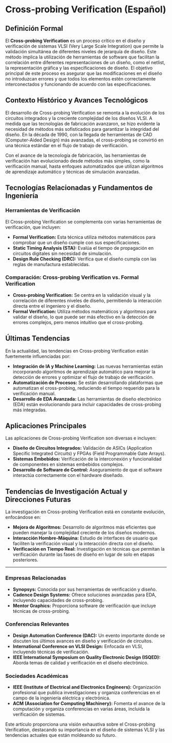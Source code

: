 # Cross-probing Verification (Español)

## Definición Formal

El **Cross-probing Verification** es un proceso crítico en el diseño y verificación de sistemas VLSI (Very Large Scale Integration) que permite la validación simultánea de diferentes niveles de jerarquía de diseño. Este método implica la utilización de herramientas de software que facilitan la correlación entre diferentes representaciones de un diseño, como el netlist, la representación gráfica y las especificaciones de diseño. El objetivo principal de este proceso es asegurar que las modificaciones en el diseño no introduzcan errores y que todos los elementos estén correctamente interconectados y funcionando de acuerdo con las especificaciones.

## Contexto Histórico y Avances Tecnológicos

El desarrollo de Cross-probing Verification se remonta a la evolución de los circuitos integrados y la creciente complejidad de los diseños VLSI. A medida que las tecnologías de fabricación avanzaron, se hizo evidente la necesidad de métodos más sofisticados para garantizar la integridad del diseño. En la década de 1990, con la llegada de herramientas de CAD (Computer-Aided Design) más avanzadas, el cross-probing se convirtió en una técnica estándar en el flujo de trabajo de verificación.

Con el avance de la tecnología de fabricación, las herramientas de verificación han evolucionado desde métodos más simples, como la verificación manual, hasta enfoques automatizados que utilizan algoritmos de aprendizaje automático y técnicas de simulación avanzadas.

## Tecnologías Relacionadas y Fundamentos de Ingeniería

### Herramientas de Verificación

El Cross-probing Verification se complementa con varias herramientas de verificación, que incluyen:

- **Formal Verification:** Esta técnica utiliza métodos matemáticos para comprobar que un diseño cumple con sus especificaciones.
- **Static Timing Analysis (STA):** Evalúa el tiempo de propagación en circuitos digitales sin necesidad de simulación.
- **Design Rule Checking (DRC):** Verifica que el diseño cumpla con las reglas de manufactura establecidas.

### Comparación: Cross-probing Verification vs. Formal Verification

- **Cross-probing Verification:** Se centra en la validación visual y la correlación de diferentes niveles de diseño, permitiendo la interacción directa entre el ingeniero y el diseño.
- **Formal Verification:** Utiliza métodos matemáticos y algoritmos para validar el diseño, lo que puede ser más efectivo en la detección de errores complejos, pero menos intuitivo que el cross-probing.

## Últimas Tendencias

En la actualidad, las tendencias en Cross-probing Verification están fuertemente influenciadas por:

- **Integración de IA y Machine Learning:** Las nuevas herramientas están incorporando algoritmos de aprendizaje automático para mejorar la detección de errores y optimizar el flujo de trabajo de verificación.
- **Automatización de Procesos:** Se están desarrollando plataformas que automatizan el cross-probing, reduciendo el tiempo requerido para la verificación manual.
- **Desarrollo de EDA Avanzada:** Las herramientas de diseño electrónico (EDA) están evolucionando para incluir capacidades de cross-probing más integradas.

## Aplicaciones Principales

Las aplicaciones de Cross-probing Verification son diversas e incluyen:

- **Diseño de Circuitos Integrados:** Validación de ASICs (Application Specific Integrated Circuits) y FPGAs (Field Programmable Gate Arrays).
- **Sistemas Embebidos:** Verificación de la interconexión y funcionalidad de componentes en sistemas embebidos complejos.
- **Desarrollo de Software de Control:** Aseguramiento de que el software interactúa correctamente con el hardware diseñado.

## Tendencias de Investigación Actual y Direcciones Futuras

La investigación en Cross-probing Verification está en constante evolución, enfocándose en:

- **Mejora de Algoritmos:** Desarrollo de algoritmos más eficientes que pueden manejar la complejidad creciente de los diseños modernos.
- **Interacción Hombre-Máquina:** Estudio de interfaces de usuario que faciliten la verificación visual y la interacción directa con el diseño.
- **Verificación en Tiempo Real:** Investigación en técnicas que permitan la verificación durante las fases de diseño en lugar de solo en etapas posteriores.

---

### Empresas Relacionadas

- **Synopsys:** Conocida por sus herramientas de verificación y diseño.
- **Cadence Design Systems:** Ofrece soluciones avanzadas para EDA, incluyendo capacidades de cross-probing.
- **Mentor Graphics:** Proporciona software de verificación que incluye técnicas de cross-probing.

### Conferencias Relevantes

- **Design Automation Conference (DAC):** Un evento importante donde se discuten los últimos avances en diseño y verificación de circuitos.
- **International Conference on VLSI Design:** Enfocada en VLSI, incluyendo técnicas de verificación.
- **IEEE International Symposium on Quality Electronic Design (ISQED):** Aborda temas de calidad y verificación en el diseño electrónico.

### Sociedades Académicas

- **IEEE (Institute of Electrical and Electronics Engineers):** Organización profesional que publica investigaciones y organiza conferencias en el campo de la ingeniería eléctrica y electrónica.
- **ACM (Association for Computing Machinery):** Fomenta el avance de la computación y organiza conferencias en varias áreas, incluida la verificación de sistemas.

Este artículo proporciona una visión exhaustiva sobre el Cross-probing Verification, destacando su importancia en el diseño de sistemas VLSI y las tendencias actuales que están moldeando su futuro.